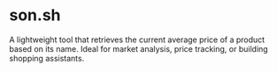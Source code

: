 # son.sh
A lightweight tool that retrieves the current average price of a product based on its name. Ideal for market analysis, price tracking, or building shopping assistants.
